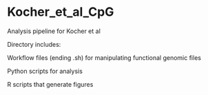 # Kocher_et_al_CpG
Analysis pipeline for Kocher et al

Directory includes:

Workflow files (ending .sh) for manipulating functional genomic files

Python scripts for analysis

R scripts that generate figures
